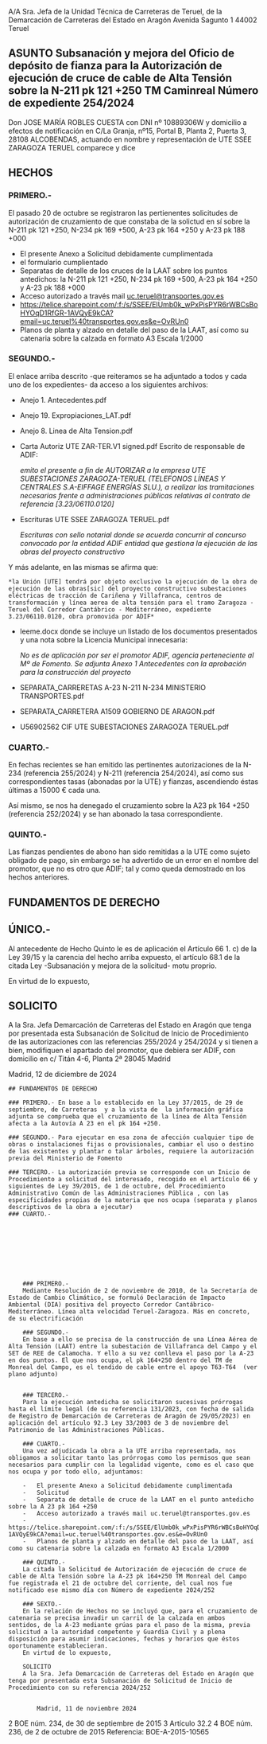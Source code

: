 A/A Sra. Jefa de la Unidad Técnica de Carreteras de Teruel, de la Demarcación de Carreteras del Estado en Aragón Avenida Sagunto 1 44002 Teruel

## ASUNTO Subsanación y mejora del Oficio de depósito de fianza para la Autorización de ejecución de cruce de cable de Alta Tensión sobre la N-211 pk 121 +250 TM Caminreal Número de expediente 254/2024

Don JOSE MARÍA ROBLES CUESTA con DNI nº 10889306W y domicilio a efectos de notificación en C/La Granja, nº15, Portal B, Planta 2, Puerta 3, 28108 ALCOBENDAS, actuando en nombre y representación de  UTE SSEE ZARAGOZA TERUEL comparece y dice

## HECHOS

### PRIMERO.- 
El pasado 20 de octubre se registraron las pertienentes solicitudes de autorización de cruzamiento de que constaba de la solictud en sí sobre la N-211 pk 121 +250, N-234 pk 169 +500, A-23 pk 164 +250 y A-23 pk 188 +000
-	El presente Anexo a Solicitud debidamente cumplimentada
-	el formulario cumplientado
-	Separatas de detalle de los cruces de la LAAT sobre los puntos antedichos: la N-211 pk 121 +250, N-234 pk 169 +500, A-23 pk 164 +250 y A-23 pk 188 +000
-	Acceso autorizado a través mail uc.teruel@transportes.gov.es
-	https://telice.sharepoint.com/:f:/s/SSEE/ElUmb0k_wPxPisPYR6rWBCsBoHYOqD1RfGR-1AVQyE9kCA?email=uc.teruel%40transportes.gov.es&e=OvRUn0 
-	Planos de planta y alzado en detalle del paso de la LAAT, así como su catenaria sobre la calzada en formato A3 Escala 1/2000

### SEGUNDO.- 
El enlace arriba descrito -que reiteramos se ha adjuntado a todos y cada uno de los expedientes- da acceso a los siguientes archivos:

- Anejo 1. Antecedentes.pdf
- Anejo 19. Expropiaciones_LAT.pdf
- Anejo 8. Linea de Alta Tension.pdf
- Carta Autoriz UTE ZAR-TER.V1 signed.pdf Escrito de responsable de ADIF:

    *emito el presente a fin de AUTORIZAR a la empresa UTE SUBESTACIONES ZARAGOZA-TERUEL (TELEFONOS LÍNEAS Y CENTRALES S.A-EIFFAGE ENERGÍAS SLU.), a realizar las tramitaciones necesarias frente a administraciones públicas relativas al contrato de referencia [3.23/06110.0120]*

- Escrituras UTE SSEE ZARAGOZA TERUEL.pdf 

    *Escrituras con sello notarial donde se acuerda concurrir al concurso convocado por la entidad ADIF entidad que gestiona la ejecución de las obras del proyecto constructivo*

Y más adelante, en las mismas se afirma que:

    *la Unión [UTE] tendrá por objeto exclusivo la ejecución de la obra de ejecución de las obras[sic] del proyecto constructivo subestaciones eléctricas de tracción de Cariñena y Villafranca, centros de transformación y línea aerea de alta tensión para el tramo Zaragoza - Teruel del Corredor Cantábrico - Mediterráneo, expediente 3.23/06110.0120, obra promovida por ADIF*


- leeme.docx donde se incluye un listado de los documentos presentados y una nota sobre la Licencia Municipal innecesaria:

    *No es de aplicación por ser el promotor ADIF, agencia perteneciente al Mº de Fomento. Se adjunta Anexo 1 Antecedentes con la aprobación para la construcción del proyecto*

- SEPARATA_CARRERETAS A-23 N-211 N-234 MINISTERIO TRANSPORTES.pdf
- SEPARATA_CARRETERA A1509 GOBIERNO DE ARAGON.pdf
- U56902562 CIF UTE SUBESTACIONES ZARAGOZA TERUEL.pdf

### CUARTO.- 
En fechas recientes se han emitido las pertinentes autorizaciones de la N-234 (referencia 255/2024) y N-211 (referencia 254/2024), así como sus correspondientes tasas (abonadas por la UTE) y fianzas, ascendiendo éstas últimas a 15000 € cada una. 

Así mismo, se nos ha denegado el cruzamiento sobre la A23 pk 164 +250 (referencia 252/2024) y se han abonado la tasa correspondiente.

### QUINTO.-  
Las fianzas pendientes de abono han sido remitidas a la UTE como sujeto obligado de pago, sin embargo se ha advertido de un error en el nombre del promotor, que no es otro que ADIF; tal y como queda demostrado en los hechos anteriores.

## FUNDAMENTOS DE DERECHO

## ÚNICO.- 
Al antecedente de Hecho Quinto le es de aplicación el Artículo 66 1. c) de la Ley 39/15 y la carencia del hecho arriba expuesto, el artículo 68.1 de la citada Ley -Subsanación y mejora de la solicitud- motu proprio. 





En virtud de lo expuesto,

## SOLICITO 
A la Sra. Jefa Demarcación de Carreteras del Estado en Aragón que tenga por presentada esta Subsanación de Solicitud de Inicio de Procedimiento de las autorizaciones con las referencias 255/2024 y 254/2024 y si tienen a bien, modifiquen el apartado del promotor, que debiera ser ADIF, con domicilio en c/ Titán 4-6, Planta 2ª 28045 Madrid


Madrid, 12 de diciembre de 2024




    ## FUNDAMENTOS DE DERECHO

    ### PRIMERO.- En base a lo establecido en la Ley 37/2015, de 29 de septiembre, de Carreteras  y a la vista de  la información gráfica adjunta se comprueba que el cruzamiento de la línea de Alta Tensión afecta a la Autovía A 23 en el pk 164 +250.

    ### SEGUNDO.- Para ejecutar en esa zona de afección cualquier tipo de obras o instalaciones fijas o provisionales, cambiar el uso o destino de las existentes y plantar o talar árboles, requiere la autorización previa del Ministerio de Fomento 

    ### TERCERO.- La autorización previa se corresponde con un Inicio de Procedimiento a solicitud del interesado, recogido en el artículo 66 y siguientes de Ley 39/2015, de 1 de octubre, del Procedimiento Administrativo Común de las Administraciones Pública , con las especificidades propias de la materia que nos ocupa (separata y planos descriptivos de la obra a ejecutar)
    ### CUARTO.-
 






 

        ### PRIMERO.- 
        Mediante Resolución de 2 de noviembre de 2010, de la Secretaría de Estado de Cambio Climático, se formuló Declaración de Impacto Ambiental (DIA) positiva del proyecto Corredor Cantábrico-Mediterráneo. Línea alta velocidad Teruel-Zaragoza. Más en concreto, de su electrificación  

        ### SEGUNDO.- 
        En base a ello se precisa de la construcción de una Línea Aérea de Alta Tensión (LAAT) entre la subestación de Villafranca del Campo y el SET de REE de Calamocha. Y ello a su vez conlleva el paso por la A-23 en dos puntos. El que nos ocupa, el pk 164+250 dentro del TM de Monreal del Campo, es el tendido de cable entre el apoyo T63-T64  (ver plano adjunto)


        ### TERCERO.- 
        Para la ejecución antedicha se solicitaron sucesivas prórrogas hasta el límite legal (de su referencia 131/2023, con fecha de salida de Registro de Demarcación de Carreteras de Aragón de 29/05/2023) en aplicación del artículo 92.3 Ley 33/2003 de 3 de noviembre del Patrimonio de las Administraciones Públicas. 

        ### CUARTO.-
        Una vez adjudicada la obra a la UTE arriba representada, nos obligamos a solicitar tanto las prórrogas como los permisos que sean necesarios para cumplir con la legalidad vigente, como es el caso que nos ocupa y por todo ello, adjuntamos:

        -	El presente Anexo a Solicitud debidamente cumplimentada
        -	Solicitud
        -	Separata de detalle de cruce de la LAAT en el punto antedicho sobre la A 23 pk 164 +250
        -	Acceso autorizado a través mail uc.teruel@transportes.gov.es
        -	https://telice.sharepoint.com/:f:/s/SSEE/ElUmb0k_wPxPisPYR6rWBCsBoHYOqD1RfGR-1AVQyE9kCA?email=uc.teruel%40transportes.gov.es&e=OvRUn0 
        -	Planos de planta y alzado en detalle del paso de la LAAT, así como su catenaria sobre la calzada en formato A3 Escala 1/2000

        ### QUINTO.- 
        La citada la Solicitud de Autorización de ejecución de cruce de cable de Alta Tensión sobre la A-23 pk 164+250 TM Monreal del Campo fue registrada el 21 de octubre del corriente, del cual nos fue notificado ese mismo día con Número de expediente 2024/252

        ### SEXTO.-
        En la relación de Hechos no se incluyó que, para el cruzamiento de catenaria se precisa invadir un carril de la calzada en ambos sentidos, de la A-23 mediante grúas para el paso de la misma, previa solicitud a la autoridad competente y Guardia Civil y a plena disposición para asumir indicaciones, fechas y horarios que éstos oportunamente establecieran.
        En virtud de lo expuesto,

        SOLICITO 
        A la Sra. Jefa Demarcación de Carreteras del Estado en Aragón que tenga por presentada esta Subsanación de Solicitud de Inicio de Procedimiento con su referencia 2024/252


            Madrid, 11 de noviembre 2024
  2 BOE núm. 234, de 30 de septiembre de 2015
  3 Artículo 32.2
  4 BOE núm. 236, de 2 de octubre de 2015 Referencia: BOE-A-2015-10565
